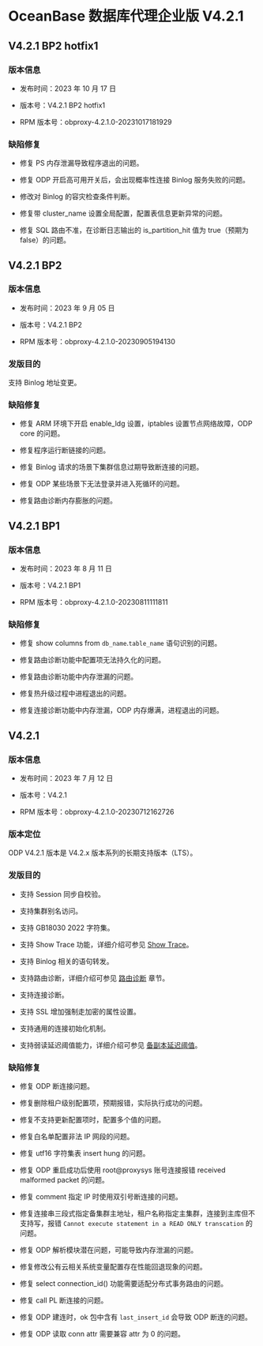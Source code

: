 # OceanBase 数据库代理企业版 V4.2.1

## V4.2.1 BP2 hotfix1

### 版本信息

* 发布时间：2023 年 10 月 17 日

* 版本号：V4.2.1 BP2 hotfix1

* RPM 版本号：obproxy-4.2.1.0-20231017181929

### 缺陷修复

* 修复 PS 内存泄漏导致程序退出的问题。

* 修复 ODP 开启高可用开关后，会出现概率性连接 Binlog 服务失败的问题。

* 修改对 Binlog 的容灾检查条件判断。

* 修复带 cluster_name 设置全局配置，配置表信息更新异常的问题。

* 修复 SQL 路由不准，在诊断日志输出的 is_partition_hit 值为 true（预期为 false）的问题。

## V4.2.1 BP2

### 版本信息

* 发布时间：2023 年 9 月 05 日

* 版本号：V4.2.1 BP2

* RPM 版本号：obproxy-4.2.1.0-20230905194130

### 发版目的

支持 Binlog 地址变更。

### 缺陷修复

* 修复 ARM 环境下开启 enable_ldg 设置，iptables 设置节点网络故障，ODP core 的问题。

* 修复程序运行断链接的问题。

* 修复 Binlog 请求的场景下集群信息过期导致断连接的问题。

* 修复 ODP 某些场景下无法登录并进入死循环的问题。

* 修复路由诊断内存膨胀的问题。

## V4.2.1 BP1

### 版本信息

* 发布时间：2023 年 8 月 11 日

* 版本号：V4.2.1 BP1

* RPM 版本号：obproxy-4.2.1.0-20230811111811

### 缺陷修复

* 修复 show columns from `db_name`.`table_name` 语句识别的问题。

* 修复路由诊断功能中配置项无法持久化的问题。

* 修复路由诊断功能中内存泄漏的问题。

* 修复热升级过程中进程退出的问题。

* 修复连接诊断功能中内存泄漏，ODP 内存爆满，进程退出的问题。

## V4.2.1

### 版本信息

* 发布时间：2023 年 7 月 12 日

* 版本号：V4.2.1

* RPM 版本号：obproxy-4.2.1.0-20230712162726

### 版本定位

ODP V4.2.1 版本是 V4.2.x 版本系列的长期支持版本（LTS）。

### 发版目的

* 支持 Session 同步自校验。

* 支持集群别名访问。

* 支持 GB18030 2022 字符集。

* 支持 Show Trace 功能，详细介绍可参见 [Show Trace](../../../900.o-m-guide/300.show-trace.md)。

* 支持 Binlog 相关的语句转发。

* 支持路由诊断，详细介绍可参见 [路由诊断](../../../900.o-m-guide/400.routing-diagnosis/100.overview-of-routing-diagnosis.md) 章节。

* 支持连接诊断。

* 支持 SSL 增加强制走加密的属性设置。

* 支持通用的连接初始化机制。

* 支持弱读延迟阈值能力，详细介绍可参见 [备副本延迟阈值](../../../600.data-routing/600.follower-latency-threshold.md)。

### 缺陷修复

* 修复 ODP 断连接问题。

* 修复删除租户级别配置项，预期报错，实际执行成功的问题。

* 修复不支持更新配置项时，配置多个值的问题。

* 修复白名单配置非法 IP 网段的问题。

* 修复 utf16 字符集表 insert hung 的问题。

* 修复 ODP 重启成功后使用 root@proxysys 账号连接报错 received malformed packet 的问题。

* 修复 comment 指定 IP 时使用双引号断连接的问题。

* 修复连接串三段式指定备集群主地址，租户名称指定主集群，连接到主库但不支持写，报错 `Cannot execute statement in a READ ONLY transcation` 的问题。

* 修复 ODP 解析模块潜在问题，可能导致内存泄漏的问题。

* 修复修改公有云相关系统变量配置存在性能回退现象的问题。

* 修复 select connection_id() 功能需要适配分布式事务路由的问题。

* 修复 call PL 断连接的问题。

* 修复 ODP 建连时，ok 包中含有 `last_insert_id` 会导致 ODP 断连的问题。

* 修复 ODP 读取 conn attr 需要兼容 attr 为 0 的问题。
